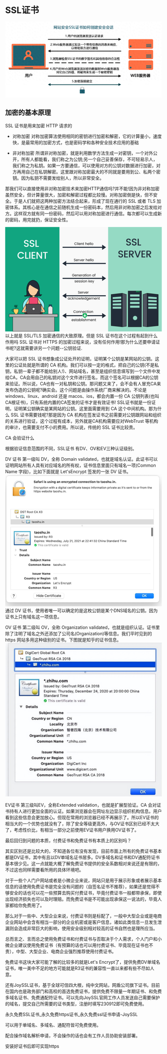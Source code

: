 # SSL证书
![](../img/ssl_certificate.png)
## 加密的基本原理
SSL 证书是用来加密 HTTP 请求的

* 对称加密
对称加密算法使用相同的密钥进行加密和解密，它的计算量小，速度快，是最常用的加密方式，也是密码学和各种安全技术应用的基础

* 非对称加密
所谓非对称加密，就是利用数学方法生成一对密钥，一个对外公开，所有人都能看，我们称之为公钥;另一个自己妥善保存，不可轻易示人，我们称之为私钥。如果一方要通信，可以使用对方的公钥对数据进行加密，对方再用自己在私钥解密。这里跟对称加密最大的不同就是要用到公、私两个密钥。因为私钥不需要发给别人，所以非常安全。

那我们可以直接使用非对称加密技术来加密HTTP通信吗?并不能!因为非对称加密虽然安全，但计算量很大，加密和解密过程都比较慢。对称加密倒是快，但不安全。于是人们就把这两种加密方法结合起来，形成了现在通行的 SSL 或者 TLS 加密体系。其核心是在通信之前随机生成一份密码本，然后用非对称加密之后发给对方。这样双方就有同一份密码，然后可以用对称加密进行通信。每次都可以生成新的密码，用完就扔，保证安全性。

![](../img/what-is-ssl-cert-handshake.svg)
以上就是 SSL/TLS 加密通信的大致原理。但是 SSL 证书在这个过程有起到什么作用吗
SSL 证书对 HTTPS 的加密过程来说，没有任何作用!那为什么还要申请证书呢?这就需要讲另一个问题--公钥验证.

大家可以把 SSL 证书想象成公证处开的证明，证明某个公钥是某网站的公钥。这里的公证处就是所谓的 CA 机构。我们可以按一定的格式，把自己的公钥(不是私钥，私钥一辈子都不能给别人!)、网站域名，甚至是组织信息填写到一个文件中发给CA，CA会用自己的私钥对这个文件进行签名，而这个签名可以根据CA的公钥来验证。所以说，CA也有一对私钥和公钥。那问题又来了，会不会有人冒充CA来发布伪造的公钥呢?确实会。这个问题是由操作系统厂商来解决的。不论是 windows、linux、android 还是 macos、ios，都会内置一份 CA 公钥列表(也叫CA根证书)，只有系统内置的CA签发的证书才是有效证书!
SSL证书就是一份证明，证明某公钥确实是某网站的公钥。这里面需要用到 CA 这个中间机构。那为什么 SSL 证书需要钱呢?那是因为 CA 机构在签发证书之前需要对公钥跟网站和组织的关系进行验证，这个过程有成本，另外就是CA机构需要应对WebTrust 等机构的审计，也需要支付不小的费用。所以说，传统的 SSL 证书比较贵。

CA 会验证什么

根据验证信息范围的不同，SSL证书 有DV、OV和EV三种认证级别。

DV 证书
第一级叫 DV，全称 Domain validated，也就是域名认证。此证书可以证明网站所有人具有对应域名的所有权，证书信息里面只有域名一项(Common Name 字段)，比如下面就是 Let'sEncrypt 签发的一张 DV 证书。
![](../img/certificate_dv.png)
通过 DV 证书，使用者唯一可以确定的是这枚公钥是某个DNS域名的公钥。因为证书上只有域名这一项信息。

OV 证书
第二级叫 OV，全称 Organization validated，也就是组织认证。证书里除了注明了域名之外还添加了公司名(Organization)等信息。我们平时见到的 https 网站多用这种级别的证书。下图就是知乎的证书信息。
![](../img/certificate_ov.png)

EV证书
第三级叫EV，全称Extended validation，也就是扩展型验证。CA 会对证书持有人进行更加全面的认证。如果浏览器会在网址左边显示组织机构信息。用户看到这些信息会更加放心。但现在常用的浏览器已经不再展示了。所以EV证书的相当大的一个优势也就没有了，除了安全等级更高外，与OV证书区别已经不太大了，考虑性价比，有相当一部分之前使用EV证书用户换用OV证书了。

最后回归到问题的本质，付费证书和免费证书有本质上的区别吗？

其实区别还是比较大的，不知道各位有没有发现，目前市面上所有的免费证书基本都是DV证书，其中有且以DV单域名证书居多。DV多域名和证书和DV通配符证书基本很少见。这一点就能大概了解免费证书提供的安全系数相对来说还是有限的，不过这也同样需要看所用的具体环境吧。

对于一些个人门户网站或者是小微企业来说，网站只是用于展示形象或者展示基本信息的话使用免费证书是完全没有问题的（自签名证书不推荐），如果还是觉得不够安全的话也可以花一些预算去购买付费证书，毕竟付费证书一般都带承保，即使出现经济损失也可以及时理赔。而免费证书是不可能出现承保这一说法的，毕竟人家都给你免费用了。

那么对于一些中、大型企业来说，付费证书则是标配了，一般中大型企业或是电商企业网站中会含有相当一部分的企业机密或是客户信息，诸如此类信息一旦发生泄漏则会造成非常巨大的影响，使用安全级别相对较高的证书自然也是理所应当。



总而言之、言而总之使用免费证书和付费证书与否取决于个人需求，个人门户和小微企业建议使用免费证书（有预算的话也可以用付费证书、毕竟现在证书也不贵），中型、大型企业、电商企业强烈推荐使用付费证书。

免费证书这块大家可能了解的比较多的就是Let's Encrypt了，提供免费DV单域名证书，唯一美中不足的地方可能就是R3证书的兼容性一直以来都有些不尽如人意。

还有JoySSL证书，基于全球可信四大根，纯中文网站，网盾公司旗下证书。目前在国内也是政务部门和高校的首选免费证书，提供免费不限量一年期证书、和免费多域名证书、免费通配符证书。可以先向JoySSL官网工作人员发送自己需要保护的域名，提交自己所需要的证书类型，注册时填写230912即可免费使用。

永久免费SSL证书_永久免费https证书_永久免费ssl证书申请-JoySSL

可以用于单域名、多域名、通配符皆可免费使用。

配合操作域名解析申请，不会操作的话也会有工作人员协助安装部署。

安装好证书后即可实现https